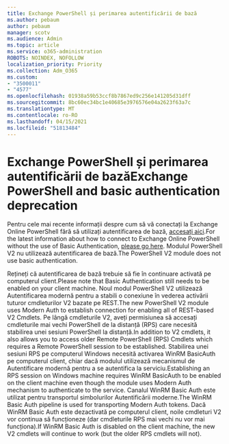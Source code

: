 ```yaml
---
title: Exchange PowerShell și perimarea autentificării de bază
ms.author: pebaum
author: pebaum
manager: scotv
ms.audience: Admin
ms.topic: article
ms.service: o365-administration
ROBOTS: NOINDEX, NOFOLLOW
localization_priority: Priority
ms.collection: Adm_O365
ms.custom:
- "3500011"
- "4577"
ms.openlocfilehash: 01938a59b53ccf8b7867ed9c256e141205d31dff
ms.sourcegitcommit: 8bc60ec34bc1e40685e3976576e04a2623f63a7c
ms.translationtype: MT
ms.contentlocale: ro-RO
ms.lasthandoff: 04/15/2021
ms.locfileid: "51813484"
---
```

# <a name="exchange-powershell-and-basic-authentication-deprecation"></a><span data-ttu-id="3a471-102">Exchange PowerShell și perimarea autentificării de bază</span><span class="sxs-lookup"><span data-stu-id="3a471-102">Exchange PowerShell and basic authentication deprecation</span></span>

<span data-ttu-id="3a471-103">Pentru cele mai recente informații despre cum să vă conectați la Exchange Online PowerShell fără să utilizați autentificarea de bază, [accesați aici](https://aka.ms/exops-docs).</span><span class="sxs-lookup"><span data-stu-id="3a471-103">For the latest information about how to connect to Exchange Online PowerShell without the use of Basic Authentication, [please go here](https://aka.ms/exops-docs).</span></span> <span data-ttu-id="3a471-104">Modulul PowerShell V2 nu utilizează autentificarea de bază.</span><span class="sxs-lookup"><span data-stu-id="3a471-104">The PowerShell V2 module does not use basic authentication.</span></span>

<span data-ttu-id="3a471-105">Rețineți că autentificarea de bază trebuie să fie în continuare activată pe computerul client.</span><span class="sxs-lookup"><span data-stu-id="3a471-105">Please note that Basic Authentication still needs to be enabled on your client machine.</span></span>
<span data-ttu-id="3a471-106">Noul modul PowerShell V2 utilizează Autentificarea modernă pentru a stabili o conexiune în vederea activării tuturor cmdleturilor V2 bazate pe REST.</span><span class="sxs-lookup"><span data-stu-id="3a471-106">The new PowerShell V2 module uses Modern Auth to establish connection for enabling all of REST-based V2 Cmdlets.</span></span> <span data-ttu-id="3a471-107">Pe lângă cmdleturile V2, aveți permisiunea să accesați cmdleturile mai vechi PowerShell de la distanță (RPS) care necesită stabilirea unei sesiuni PowerShell la distanță.</span><span class="sxs-lookup"><span data-stu-id="3a471-107">In addition to V2 cmdlets, it also allows you to access older Remote PowerShell (RPS) Cmdlets which requires a Remote PowerShell session to be established.</span></span> <span data-ttu-id="3a471-108">Stabilirea unei sesiuni RPS pe computerul Windows necesită activarea WinRM BasicAuth pe computerul client, chiar dacă modulul utilizează mecanismul de Autentificare modernă pentru a se autentifica la serviciu.</span><span class="sxs-lookup"><span data-stu-id="3a471-108">Establishing an RPS session on Windows machine requires WinRM BasicAuth to be enabled on the client machine even though the module uses Modern Auth mechanism to authenticate to the service.</span></span> <span data-ttu-id="3a471-109">Canalul WinRM Basic Auth este utilizat pentru transportul simbolurilor Autentificării moderne.</span><span class="sxs-lookup"><span data-stu-id="3a471-109">The WinRM Basic Auth pipeline is used for transporting Modern Auth tokens.</span></span> <span data-ttu-id="3a471-110">Dacă WinRM Basic Auth este dezactivată pe computerul client, noile cmdleturi V2 vor continua să funcționeze (dar cmdleturile RPS mai vechi nu vor mai funcționa).</span><span class="sxs-lookup"><span data-stu-id="3a471-110">If WinRM Basic Auth is disabled on the client machine, the new V2 cmdlets will continue to work (but the older RPS cmdlets will not).</span></span>
